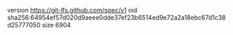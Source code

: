 version https://git-lfs.github.com/spec/v1
oid sha256:64954ef57d020d9aeee0dde37ef23b6514ed9e72a2a18ebc67d1c38d25777050
size 6904
